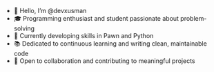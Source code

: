 - 👋 Hello, I’m @devxusman
- 🎓 Programming enthusiast and student passionate about problem-solving
- 🌱 Currently developing skills in Pawn and Python
- 📚 Dedicated to continuous learning and writing clean, maintainable code
- 🔗 Open to collaboration and contributing to meaningful projects

<!---
devxusman/devxusman is a ✨ special ✨ repository because its `README.md` (this file) appears on your GitHub profile.
You can click the Preview link to take a look at your changes.
--->
